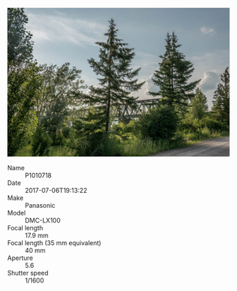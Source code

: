 [![P1010718](/photos/hd/P1010718.jpg)](/photos/full/P1010718.jpg?raw=true)

<dl>
  <dt>Name</dt>
  <dd>P1010718</dd>
  <dt>Date</dt>
  <dd>2017-07-06T19:13:22</dd>
  <dt>Make</dt>
  <dd>Panasonic</dd>
  <dt>Model</dt>
  <dd>DMC-LX100</dd>
  <dt>Focal length</dt>
  <dd>17.9 mm</dd>
  <dt>Focal length (35 mm equivalent)</dt>
  <dd>40 mm</dd>
  <dt>Aperture</dt>
  <dd>5.6</dd>
  <dt>Shutter speed</dt>
  <dd>1/1600</dd>
</dl>
